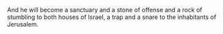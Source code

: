 And he will become a sanctuary and a stone of offense and a rock of stumbling to both houses of Israel, a trap and a snare to the inhabitants of Jerusalem.
